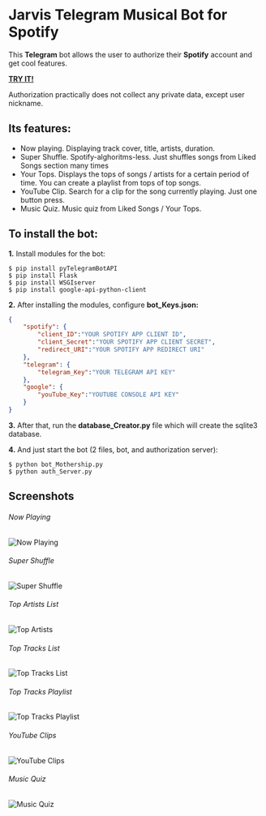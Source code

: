 # Jarvis Telegram Musical Bot for Spotify
This **Telegram** bot allows the user to authorize their **Spotify** account and get cool features.

**[TRY IT!](https://t.me/JarvisMusicalBot "TRY IT!")**

Authorization practically does not collect any private data, except user nickname.


## Its features:
- Now playing. Displaying track cover, title, artists, duration.
- Super Shuffle. Spotify-alghoritms-less. Just shuffles songs from Liked Songs section many times
- Your Tops. Displays the tops of songs / artists for a certain period of time. You can create a playlist from tops of top songs.
- YouTube Clip. Search for a clip for the song currently playing. Just one button press.
- Music Quiz. Music quiz from Liked Songs / Your Tops.

## To install the bot:
**1.** Install modules for the bot:

    $ pip install pyTelegramBotAPI
    $ pip install Flask
    $ pip install WSGIserver
    $ pip install google-api-python-client

**2.** After installing the modules, configure **bot_Keys.json:**
```json
{
    "spotify": {
        "client_ID":"YOUR SPOTIFY APP CLIENT ID",
        "client_Secret":"YOUR SPOTIFY APP CLIENT SECRET",
        "redirect_URI":"YOUR SPOTIFY APP REDIRECT URI"
    },
    "telegram": {
        "telegram_Key":"YOUR TELEGRAM API KEY"
    },
    "google": {
        "youTube_Key":"YOUTUBE CONSOLE API KEY"
    }
}
```
**3.** After that, run the **database_Creator.py** file which will create the sqlite3 database.

**4.** And just start the bot (2 files, bot, and authorization server):

    $ python bot_Mothership.py
    $ python auth_Server.py

## Screenshots
###### Now Playing
![Now Playing](https://github.com/Koteyk0o/Jarvis-Musical-Bot/blob/master/screenshots/now%20playing.png?raw=true "Now Playing")
###### Super Shuffle
![Super Shuffle](https://github.com/Koteyk0o/Jarvis-Musical-Bot/blob/master/screenshots/super%20shuffle.png?raw=true "Super Shuffle")
###### Top Artists List
![Top Artists](https://github.com/Koteyk0o/Jarvis-Musical-Bot/blob/master/screenshots/top%20artists%20display.png?raw=true "Top Artists")
###### Top Tracks List
![Top Tracks List](https://github.com/Koteyk0o/Jarvis-Musical-Bot/blob/master/screenshots/top%20tracks%20display.png?raw=true "Top Tracks List")
###### Top Tracks Playlist
![Top Tracks Playlist](https://github.com/Koteyk0o/Jarvis-Musical-Bot/blob/master/screenshots/top%20tracks%20playlist.png?raw=true "Top Tracks Playlist")
###### YouTube Clips
![YouTube Clips](https://github.com/Koteyk0o/Jarvis-Musical-Bot/blob/master/screenshots/youtube%20clip.png?raw=true "YouTube Clips")
###### Music Quiz
![Music Quiz](https://github.com/Koteyk0o/Jarvis-Musical-Bot/blob/master/screenshots/music%20quiz.png?raw=true "Music Quiz")
